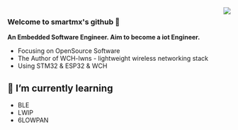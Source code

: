 <img align="right" src="https://github-readme-stats.vercel.app/api?username=smartmx&show_icons=true&icon_color=CE1D2D&text_color=718096&bg_color=ffffff&hide_title=true" />

### Welcome to smartmx's github 👋

**An Embedded Software Engineer. Aim to become a iot Engineer.**

* Focusing on OpenSource Software
* The Author of WCH-lwns - lightweight wireless networking stack
* Using STM32 & ESP32 & WCH

## 🌱 I’m currently learning

* BLE
* LWIP
* 6LOWPAN
